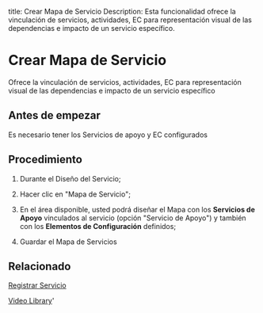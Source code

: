 title: Crear Mapa de Servicio
Description: Esta funcionalidad ofrece la vinculación de servicios, actividades, EC para representación visual de las dependencias e impacto de un servicio específico.

# Crear Mapa de Servicio
Ofrece la vinculación de servicios, actividades, EC para representación visual de las dependencias e impacto de un servicio específico

Antes de empezar
--------------------

Es necesario tener los Servicios de apoyo y EC configurados

Procedimiento
----------------

1.  Durante el Diseño del Servicio;

2.  Hacer clic en "Mapa de Servicio";

3.  En el área disponible, usted podrá diseñar el Mapa con los **Servicios de Apoyo** vinculados al servicio (opción "Servicio de Apoyo") y también con los **Elementos de Configuración** definidos;

4.  Guardar el Mapa de Servicios 

Relacionado
---------------

[Registrar Servicio](https://docs.citsmart.com/es-es/citsmart-platform-9/processes/portfolio-and-catalog/use/register-a-service.html)

<i class='fa fa-youtube-play  fa-2x' style='color:#97ce17;vertical-align: middle;'> </i> [Video Library](https://www.youtube.com/playlist?list=PLB5qK2uzf2RNuLck4D45CohnoacGmsTys)'

<!-- !!! tip "About"

    <b>Product/Version:</b> CITSmart | 8.00 &nbsp;&nbsp;
    <b>Created:</b>01/16/2021 – André L. Fernandes


